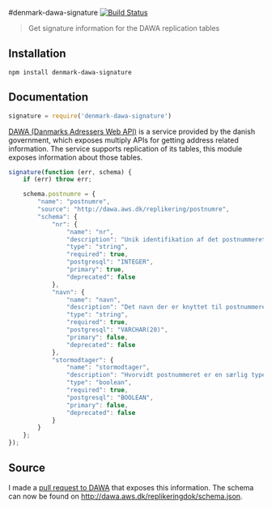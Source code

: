 #denmark-dawa-signature  [![Build Status](https://travis-ci.org/denmark-io/denmark-dawa-signature.svg?branch=master)](https://travis-ci.org/denmark-io/denmark-dawa-signature)

> Get signature information for the DAWA replication tables

## Installation

```sheel
npm install denmark-dawa-signature
```

## Documentation

```javascript
signature = require('denmark-dawa-signature')
```

[DAWA (Danmarks Adressers Web API)](http://dawa.aws.dk/) is a service provided
by the danish government, which exposes multiply APIs for getting address
related information. The service supports replication of its tables,
this module exposes information about those tables.

```javascript
signature(function (err, schema) {
	if (err) throw err;

	schema.postnumre = {
		"name": "postnumre",
		"source": "http://dawa.aws.dk/replikering/postnumre",
		"schema": {
			"nr": {
				"name": "nr",
				"description": "Unik identifikation af det postnummeret. Postnumre fastsættes af Post Danmark. Repræsenteret ved fire cifre. Eksempel: ”2400” for ”København NV”.",
				"type": "string",
				"required": true,
				"postgresql": "INTEGER",
				"primary": true,
				"deprecated": false
			},
			"navn": {
				"name": "navn",
				"description": "Det navn der er knyttet til postnummeret, typisk byens eller bydelens navn. Repræsenteret ved indtil 20 tegn. Eksempel: ”København NV”.",
				"type": "string",
				"required": true,
				"postgresql": "VARCHAR(20)",
				"primary": false,
				"deprecated": false
			},
			"stormodtager": {
				"name": "stormodtager",
				"description": "Hvorvidt postnummeret er en særlig type, der er tilknyttet en organisation der modtager en større mængde post.",
				"type": "boolean",
				"required": true,
				"postgresql": "BOOLEAN",
				"primary": false,
				"deprecated": false
			}
		}
	};
});
```

## Source

I made a [pull request to DAWA](https://github.com/DanmarksAdresser/Dawa/pull/417) that exposes
this information. The schema can now be found on http://dawa.aws.dk/replikeringdok/schema.json.
